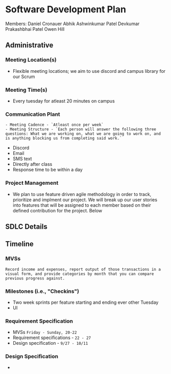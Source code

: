 # Software Development Plan
Members:
Daniel Cronauer
Abhik Ashwinkumar Patel
Devkumar Prakashbhai Patel
Owen Hill

## Administrative 

###  Meeting Location(s)

- Flexible meeting locations; we aim to use discord and campus library for our Scrum

###  Meeting Time(s)

- Every tuesday for atleast 20 minutes on campus

### Communication Plant
    - Meeting Cadence - `Atleast once per week`
    - Meeting Structure - `Each person will answer the following three questions: What we are working on, what we are going to work on, and is anything blocking us from completing said work.`


- Discord
- Email
- SMS text
- Directly after class
- Response time to be within a day

### Project Management

- We plan to use feature driven agile methodology in order to track, prioritize and implment our project. We will break up our user stories into features that will be assigned to each member based on their defined contribution for the project. Below 

## SDLC Details
## Timeline

### MVSs 
`Record income and expenses, report output of those transactions in a visual form, and provide categories by month that you can compare previous progress against.`

### Milestones (i.e., "Checkins")
- Two week sprints per feature starting and ending ever other Tuesday
- UI

### Requirement Specification
- MVSs `Friday - Sunday, 20-22`
- Requirement specifications - `22 - 27`
- Design specification - `9/27 - 10/11`
### Design Specification
- 
